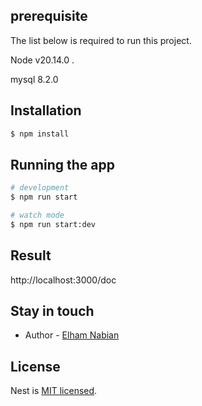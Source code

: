 ## prerequisite

The list below is required to run this project.

Node v20.14.0 .

mysql 8.2.0

## Installation

```bash
$ npm install
```

## Running the app

```bash
# development
$ npm run start

# watch mode
$ npm run start:dev


```

## Result

http://localhost:3000/doc

## Stay in touch

- Author - [Elham Nabian](elhamnabian1801@gmail.com)

## License

Nest is [MIT licensed](LICENSE).
